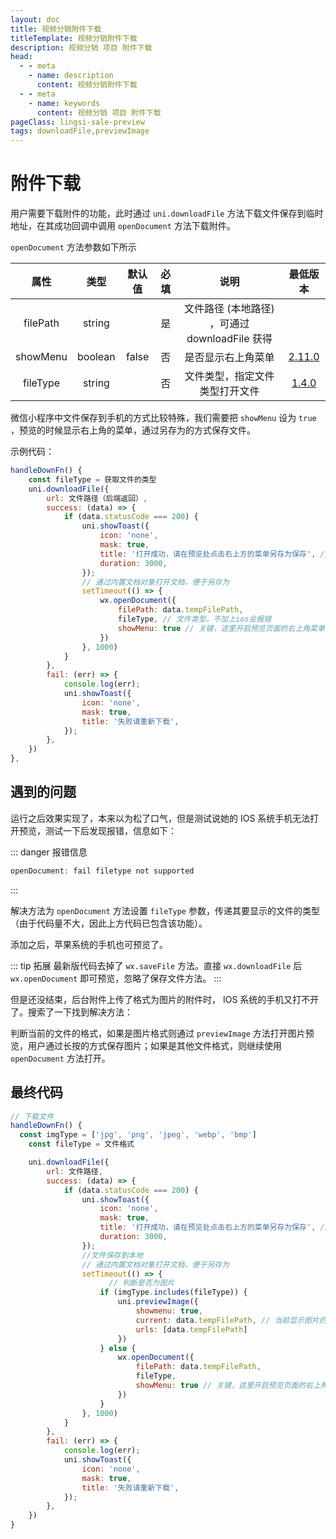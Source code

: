 ```yaml
---
layout: doc
title: 视频分销附件下载
titleTemplate: 视频分销附件下载
description: 视频分销 项目 附件下载
head:
  - - meta
    - name: description
      content: 视频分销附件下载
  - - meta
    - name: keywords
      content: 视频分销 项目 附件下载
pageClass: lingsi-sale-preview
tags: downloadFile,previewImage
---
```


# 附件下载

用户需要下载附件的功能，此时通过 `uni.downloadFile` 方法下载文件保存到临时地址，在其成功回调中调用 `openDocument` 方法下载附件。

`openDocument` 方法参数如下所示

|   属性   |  类型   | 默认值 | 必填 |                      说明                      |                                        最低版本                                         |
| :------: | :-----: | :----: | :--: | :--------------------------------------------: | :-------------------------------------------------------------------------------------: |
| filePath | string  |        |  是  | 文件路径 (本地路径) ，可通过 downloadFile 获得 |                                                                                         |
| showMenu | boolean | false  |  否  |               是否显示右上角菜单               | [2.11.0](https://developers.weixin.qq.com/miniprogram/dev/framework/compatibility.html) |
| fileType | string  |        |  否  |         文件类型，指定文件类型打开文件         | [1.4.0](https://developers.weixin.qq.com/miniprogram/dev/framework/compatibility.html)  |

微信小程序中文件保存到手机的方式比较特殊，我们需要把 `showMenu` 设为 `true` ，预览的时候显示右上角的菜单，通过另存为的方式保存文件。

示例代码：

```js
handleDownFn() {
	const fileType = 获取文件的类型
	uni.downloadFile({
		url: 文件路径（后端返回）,
		success: (data) => {
			if (data.statusCode === 200) {
				uni.showToast({
					icon: 'none',
					mask: true,
					title: '打开成功，请在预览处点击右上方的菜单另存为保存', //保存路径
					duration: 3000,
				});
				// 通过内置文档对象打开文档，便于另存为
				setTimeout(() => {
					wx.openDocument({
						filePath: data.tempFilePath,
						fileType, // 文件类型，不加上ios会报错
						showMenu: true // 关键，这里开启预览页面的右上角菜单，才能另存为
					})
				}, 1000)
			}
		},
		fail: (err) => {
			console.log(err);
			uni.showToast({
				icon: 'none',
				mask: true,
				title: '失败请重新下载',
			});
		},
	})
},
```

## 遇到的问题

运行之后效果实现了，本来以为松了口气，但是测试说她的 IOS 系统手机无法打开预览，测试一下后发现报错，信息如下：

::: danger 报错信息

```js
openDocument: fail filetype not supported
```

:::

解决方法为 `openDocument` 方法设置 `fileType` 参数，传递其要显示的文件的类型（由于代码量不大，因此上方代码已包含该功能）。

添加之后，苹果系统的手机也可预览了。

::: tip 拓展
最新版代码去掉了 `wx.saveFile` 方法。直接 `wx.downloadFile` 后 `wx.openDocument` 即可预览，忽略了保存文件方法。
:::

但是还没结束，后台附件上传了格式为图片的附件时， IOS 系统的手机又打不开了。搜索了一下找到解决方法：

判断当前的文件的格式，如果是图片格式则通过 `previewImage` 方法打开图片预览，用户通过长按的方式保存图片；如果是其他文件格式，则继续使用`openDocument` 方法打开。

## 最终代码

```js
// 下载文件
handleDownFn() {
  const imgType = ['jpg', 'png', 'jpeg', 'webp', 'bmp']
	const fileType = 文件格式

	uni.downloadFile({
		url: 文件路径,
		success: (data) => {
			if (data.statusCode === 200) {
				uni.showToast({
					icon: 'none',
					mask: true,
					title: '打开成功，请在预览处点击右上方的菜单另存为保存', //保存路径
					duration: 3000,
				});
				//文件保存到本地
				// 通过内置文档对象打开文档，便于另存为
				setTimeout(() => {
                      // 判断是否为图片
					if (imgType.includes(fileType)) {
						uni.previewImage({
							showmenu: true,
							current: data.tempFilePath, // 当前显示图片的http链接
							urls: [data.tempFilePath]
						})
					} else {
						wx.openDocument({
							filePath: data.tempFilePath,
							fileType,
							showMenu: true // 关键，这里开启预览页面的右上角菜单，才能另存为
						})
					}
				}, 1000)
			}
		},
		fail: (err) => {
			console.log(err);
			uni.showToast({
				icon: 'none',
				mask: true,
				title: '失败请重新下载',
			});
		},
	})
}
```
